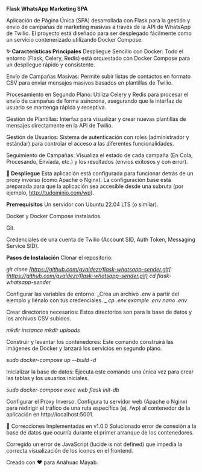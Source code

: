 **Flask WhatsApp Marketing SPA**

Aplicación de Página Única (SPA) desarrollada con Flask para la gestión y envío de campañas de marketing masivas a través de la API de WhatsApp de Twilio. El proyecto está diseñado para ser desplegado fácilmente como un servicio contenerizado utilizando Docker Compose.

**✨ Características Principales**
Despliegue Sencillo con Docker: Todo el entorno (Flask, Celery, Redis) está orquestado con Docker Compose para un despliegue rápido y consistente.

Envío de Campañas Masivas: Permite subir listas de contactos en formato CSV para enviar mensajes masivos basados en plantillas de Twilio.

Procesamiento en Segundo Plano: Utiliza Celery y Redis para procesar el envío de campañas de forma asíncrona, asegurando que la interfaz de usuario se mantenga rápida y receptiva.

Gestión de Plantillas: Interfaz para visualizar y crear nuevas plantillas de mensajes directamente en la API de Twilio.

Gestión de Usuarios: Sistema de autenticación con roles (administrador y estándar) para controlar el acceso a las diferentes funcionalidades.

Seguimiento de Campañas: Visualiza el estado de cada campaña (En Cola, Procesando, Enviada, etc.) y los resultados (envíos exitosos y con error).

**🚀 Despliegue**
Esta aplicación está configurada para funcionar detrás de un proxy inverso (como Apache o Nginx). La configuración base está preparada para que la aplicación sea accesible desde una subruta (por ejemplo, http://tudominio.com/wp).

**Prerrequisitos**
Un servidor con Ubuntu 22.04 LTS (o similar).

Docker y Docker Compose instalados.

Git.

Credenciales de una cuenta de Twilio (Account SID, Auth Token, Messaging Service SID).

**Pasos de Instalación**
Clonar el repositorio:

_git clone [https://github.com/gvaldezr/flask-whatsapp-sender.git](https://github.com/gvaldezr/flask-whatsapp-sender.git)
cd flask-whatsapp-sender_

Configurar las variables de entorno:
_Crea un archivo .env a partir del ejemplo y llénalo con tus credenciales.
_
_cp .env.example .env
nano .env_

Crear directorios necesarios:
Estos directorios son para la base de datos y los archivos CSV subidos.

_mkdir instance
mkdir uploads_

Construir y levantar los contenedores:
Este comando construirá las imágenes de Docker y lanzará los servicios en segundo plano.

_sudo docker-compose up --build -d_

Inicializar la base de datos:
Ejecuta este comando una única vez para crear las tablas y los usuarios iniciales.

_sudo docker-compose exec web flask init-db_

Configurar el Proxy Inverso:
Configura tu servidor web (Apache o Nginx) para redirigir el tráfico de una ruta específica (ej. /wp) al contenedor de la aplicación en http://localhost:5001.

🐞 Correcciones Implementadas en v1.0.0
Solucionado error de conexión a la base de datos que ocurría durante el primer arranque de los contenedores.

Corregido un error de JavaScript (lucide is not defined) que impedía la correcta visualización de los íconos en el frontend.

Creado con ❤️ para Anáhuac Mayab.
